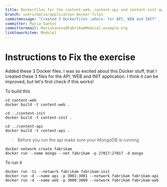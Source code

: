 ```yaml
---
title: Dockerfiles for the content-web, content-api and content-init application
branch: users/maria/application-docker-files
commitmessage: "Created 3 Dockerfiles :whale: for API, WEB and INIT"
committer: Maria Santos
committeremail: MariaSantos@FabrikamMedical.example.org
linktoworkitem: Module1
---
```

# Instructions to Fix the exercise
Added these 3 Docker files. I was so excited about this Docker stuff, that I created these 3 files for the API, WEB and INIT application. I think it can be improved, but let's first check if this works!
 
To build this
```
cd content-web
docker build -t content-web .

cd ../content-init
docker build -t content-init .

cd ../content-api
docker build -t content-api .
```

> Before you run the api make sure your MongoDB is running
```
docker network create fabrikam
docker run --name mongo --net fabrikam -p 27017:27017 -d mongo
```

To run it 
```
docker run -ti --network fabrikam fabrikam-init
docker run -d --name api -p 3001:3001 --network fabrikam fabrikam-api
docker run -d --name web -p 3000:3000 --network fabrikam fabrikam-web
```


